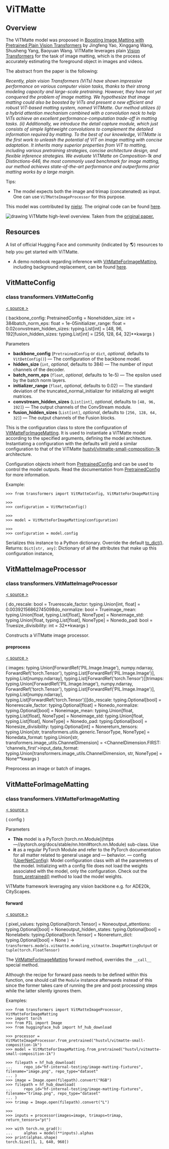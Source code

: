 # ViTMatte

## Overview

The ViTMatte model was proposed in [Boosting Image Matting with Pretrained Plain Vision Transformers](https://arxiv.org/abs/2305.15272) by Jingfeng Yao, Xinggang Wang, Shusheng Yang, Baoyuan Wang. ViTMatte leverages plain [Vision Transformers](vit) for the task of image matting, which is the process of accurately estimating the foreground object in images and videos.

The abstract from the paper is the following:

_Recently, plain vision Transformers (ViTs) have shown impressive performance on various computer vision tasks, thanks to their strong modeling capacity and large-scale pretraining. However, they have not yet conquered the problem of image matting. We hypothesize that image matting could also be boosted by ViTs and present a new efficient and robust ViT-based matting system, named ViTMatte. Our method utilizes (i) a hybrid attention mechanism combined with a convolution neck to help ViTs achieve an excellent performance-computation trade-off in matting tasks. (ii) Additionally, we introduce the detail capture module, which just consists of simple lightweight convolutions to complement the detailed information required by matting. To the best of our knowledge, ViTMatte is the first work to unleash the potential of ViT on image matting with concise adaptation. It inherits many superior properties from ViT to matting, including various pretraining strategies, concise architecture design, and flexible inference strategies. We evaluate ViTMatte on Composition-1k and Distinctions-646, the most commonly used benchmark for image matting, our method achieves state-of-the-art performance and outperforms prior matting works by a large margin._

Tips:

-   The model expects both the image and trimap (concatenated) as input. One can use `ViTMatteImageProcessor` for this purpose.

This model was contributed by [nielsr](https://huggingface.co/nielsr). The original code can be found [here](https://github.com/hustvl/ViTMatte).

![drawing](https://huggingface.co/datasets/huggingface/documentation-images/resolve/main/transformers/model_doc/vitmatte_architecture.png) ViTMatte high-level overview. Taken from the [original paper.](https://arxiv.org/abs/2305.15272)

## Resources

A list of official Hugging Face and community (indicated by 🌎) resources to help you get started with ViTMatte.

-   A demo notebook regarding inference with [VitMatteForImageMatting](/docs/transformers/v4.34.0/en/model_doc/vitmatte#transformers.VitMatteForImageMatting), including background replacement, can be found [here](https://github.com/NielsRogge/Transformers-Tutorials/tree/master/ViTMatte).

## VitMatteConfig

### class transformers.VitMatteConfig

[< source \>](https://github.com/huggingface/transformers/blob/v4.34.0/src/transformers/models/vitmatte/configuration_vitmatte.py#L32)

( backbone\_config: PretrainedConfig = Nonehidden\_size: int = 384batch\_norm\_eps: float = 1e-05initializer\_range: float = 0.02convstream\_hidden\_sizes: typing.List\[int\] = \[48, 96, 192\]fusion\_hidden\_sizes: typing.List\[int\] = \[256, 128, 64, 32\]\*\*kwargs )

Parameters

-   **backbone\_config** (`PretrainedConfig` or `dict`, _optional_, defaults to `VitDetConfig()`) — The configuration of the backbone model.
-   **hidden\_size** (`int`, _optional_, defaults to 384) — The number of input channels of the decoder.
-   **batch\_norm\_eps** (`float`, _optional_, defaults to 1e-5) — The epsilon used by the batch norm layers.
-   **initializer\_range** (`float`, _optional_, defaults to 0.02) — The standard deviation of the truncated\_normal\_initializer for initializing all weight matrices.
-   **convstream\_hidden\_sizes** (`List[int]`, _optional_, defaults to `[48, 96, 192]`) — The output channels of the ConvStream module.
-   **fusion\_hidden\_sizes** (`List[int]`, _optional_, defaults to `[256, 128, 64, 32]`) — The output channels of the Fusion blocks.

This is the configuration class to store the configuration of [VitMatteForImageMatting](/docs/transformers/v4.34.0/en/model_doc/vitmatte#transformers.VitMatteForImageMatting). It is used to instantiate a ViTMatte model according to the specified arguments, defining the model architecture. Instantiating a configuration with the defaults will yield a similar configuration to that of the ViTMatte [hustvl/vitmatte-small-composition-1k](https://huggingface.co/hustvl/vitmatte-small-composition-1k) architecture.

Configuration objects inherit from [PretrainedConfig](/docs/transformers/v4.34.0/en/main_classes/configuration#transformers.PretrainedConfig) and can be used to control the model outputs. Read the documentation from [PretrainedConfig](/docs/transformers/v4.34.0/en/main_classes/configuration#transformers.PretrainedConfig) for more information.

Example:

```
>>> from transformers import VitMatteConfig, VitMatteForImageMatting

>>> 
>>> configuration = VitMatteConfig()

>>> 
>>> model = VitMatteForImageMatting(configuration)

>>> 
>>> configuration = model.config
```

Serializes this instance to a Python dictionary. Override the default [to\_dict()](/docs/transformers/v4.34.0/en/main_classes/configuration#transformers.PretrainedConfig.to_dict). Returns: `Dict[str, any]`: Dictionary of all the attributes that make up this configuration instance,

## VitMatteImageProcessor

### class transformers.VitMatteImageProcessor

[< source \>](https://github.com/huggingface/transformers/blob/v4.34.0/src/transformers/models/vitmatte/image_processing_vitmatte.py#L41)

( do\_rescale: bool = Truerescale\_factor: typing.Union\[int, float\] = 0.00392156862745098do\_normalize: bool = Trueimage\_mean: typing.Union\[float, typing.List\[float\], NoneType\] = Noneimage\_std: typing.Union\[float, typing.List\[float\], NoneType\] = Nonedo\_pad: bool = Truesize\_divisibility: int = 32\*\*kwargs )

Constructs a ViTMatte image processor.

#### preprocess

[< source \>](https://github.com/huggingface/transformers/blob/v4.34.0/src/transformers/models/vitmatte/image_processing_vitmatte.py#L131)

( images: typing.Union\[ForwardRef('PIL.Image.Image'), numpy.ndarray, ForwardRef('torch.Tensor'), typing.List\[ForwardRef('PIL.Image.Image')\], typing.List\[numpy.ndarray\], typing.List\[ForwardRef('torch.Tensor')\]\]trimaps: typing.Union\[ForwardRef('PIL.Image.Image'), numpy.ndarray, ForwardRef('torch.Tensor'), typing.List\[ForwardRef('PIL.Image.Image')\], typing.List\[numpy.ndarray\], typing.List\[ForwardRef('torch.Tensor')\]\]do\_rescale: typing.Optional\[bool\] = Nonerescale\_factor: typing.Optional\[float\] = Nonedo\_normalize: typing.Optional\[bool\] = Noneimage\_mean: typing.Union\[float, typing.List\[float\], NoneType\] = Noneimage\_std: typing.Union\[float, typing.List\[float\], NoneType\] = Nonedo\_pad: typing.Optional\[bool\] = Nonesize\_divisibility: typing.Optional\[int\] = Nonereturn\_tensors: typing.Union\[str, transformers.utils.generic.TensorType, NoneType\] = Nonedata\_format: typing.Union\[str, transformers.image\_utils.ChannelDimension\] = <ChannelDimension.FIRST: 'channels\_first'>input\_data\_format: typing.Union\[transformers.image\_utils.ChannelDimension, str, NoneType\] = None\*\*kwargs )

Preprocess an image or batch of images.

## VitMatteForImageMatting

### class transformers.VitMatteForImageMatting

[< source \>](https://github.com/huggingface/transformers/blob/v4.34.0/src/transformers/models/vitmatte/modeling_vitmatte.py#L262)

( config )

Parameters

-   **This** model is a PyTorch \[torch.nn.Module\](https —//pytorch.org/docs/stable/nn.html#torch.nn.Module) sub-class. Use
-   **it** as a regular PyTorch Module and refer to the PyTorch documentation for all matter related to general usage and — behavior. — config ([UperNetConfig](/docs/transformers/v4.34.0/en/model_doc/upernet#transformers.UperNetConfig)): Model configuration class with all the parameters of the model. Initializing with a config file does not load the weights associated with the model, only the configuration. Check out the [from\_pretrained()](/docs/transformers/v4.34.0/en/main_classes/model#transformers.PreTrainedModel.from_pretrained) method to load the model weights.

ViTMatte framework leveraging any vision backbone e.g. for ADE20k, CityScapes.

#### forward

[< source \>](https://github.com/huggingface/transformers/blob/v4.34.0/src/transformers/models/vitmatte/modeling_vitmatte.py#L273)

( pixel\_values: typing.Optional\[torch.Tensor\] = Noneoutput\_attentions: typing.Optional\[bool\] = Noneoutput\_hidden\_states: typing.Optional\[bool\] = Nonelabels: typing.Optional\[torch.Tensor\] = Nonereturn\_dict: typing.Optional\[bool\] = None ) → `transformers.models.vitmatte.modeling_vitmatte.ImageMattingOutput` or `tuple(torch.FloatTensor)`

The [VitMatteForImageMatting](/docs/transformers/v4.34.0/en/model_doc/vitmatte#transformers.VitMatteForImageMatting) forward method, overrides the `__call__` special method.

Although the recipe for forward pass needs to be defined within this function, one should call the `Module` instance afterwards instead of this since the former takes care of running the pre and post processing steps while the latter silently ignores them.

Examples:

```
>>> from transformers import VitMatteImageProcessor, VitMatteForImageMatting
>>> import torch
>>> from PIL import Image
>>> from huggingface_hub import hf_hub_download

>>> processor = VitMatteImageProcessor.from_pretrained("hustvl/vitmatte-small-composition-1k")
>>> model = VitMatteForImageMatting.from_pretrained("hustvl/vitmatte-small-composition-1k")

>>> filepath = hf_hub_download(
...     repo_id="hf-internal-testing/image-matting-fixtures", filename="image.png", repo_type="dataset"
... )
>>> image = Image.open(filepath).convert("RGB")
>>> filepath = hf_hub_download(
...     repo_id="hf-internal-testing/image-matting-fixtures", filename="trimap.png", repo_type="dataset"
... )
>>> trimap = Image.open(filepath).convert("L")

>>> 
>>> inputs = processor(images=image, trimaps=trimap, return_tensors="pt")

>>> with torch.no_grad():
...     alphas = model(**inputs).alphas
>>> print(alphas.shape)
torch.Size([1, 1, 640, 960])
```